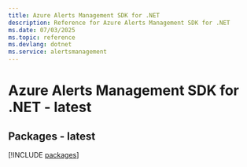```yaml
---
title: Azure Alerts Management SDK for .NET
description: Reference for Azure Alerts Management SDK for .NET
ms.date: 07/03/2025
ms.topic: reference
ms.devlang: dotnet
ms.service: alertsmanagement
---
```

# Azure Alerts Management SDK for .NET - latest
## Packages - latest
[!INCLUDE [packages](alerts-management-index.md)]